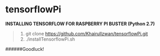 # tensorflowPi

**INSTALLING TENSORFLOW FOR RASPBERRY PI BUSTER (Python 2.7)**
> 1. git clone https://github.com/KhairulIzwan/tensorflowPi.git
> 2. ./installTensorflowPi.sh

######Goodluck!
